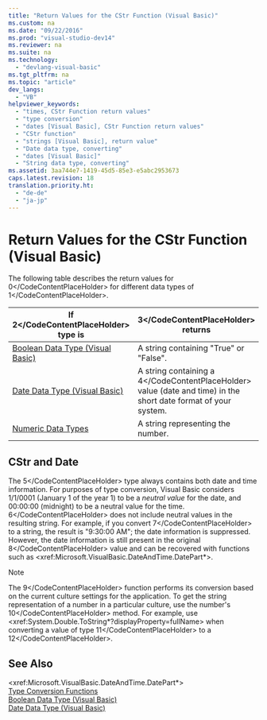 ```yaml
---
title: "Return Values for the CStr Function (Visual Basic)"
ms.custom: na
ms.date: "09/22/2016"
ms.prod: "visual-studio-dev14"
ms.reviewer: na
ms.suite: na
ms.technology: 
  - "devlang-visual-basic"
ms.tgt_pltfrm: na
ms.topic: "article"
dev_langs: 
  - "VB"
helpviewer_keywords: 
  - "times, CStr Function return values"
  - "type conversion"
  - "dates [Visual Basic], CStr Function return values"
  - "CStr function"
  - "strings [Visual Basic], return value"
  - "Date data type, converting"
  - "dates [Visual Basic]"
  - "String data type, converting"
ms.assetid: 3aa744e7-1419-45d5-85e3-e5abc2953673
caps.latest.revision: 18
translation.priority.ht: 
  - "de-de"
  - "ja-jp"
---
```

# Return Values for the CStr Function (Visual Basic)
The following table describes the return values for <CodeContentPlaceHolder>0\</CodeContentPlaceHolder> for different data types of <CodeContentPlaceHolder>1\</CodeContentPlaceHolder>.  
  
|If <CodeContentPlaceHolder>2\</CodeContentPlaceHolder> type is|<CodeContentPlaceHolder>3\</CodeContentPlaceHolder> returns|  
|-----------------------------|--------------------|  
|[Boolean Data Type (Visual Basic)](../vs140/boolean-data-type--visual-basic-.md)|A string containing "True" or "False".|  
|[Date Data Type (Visual Basic)](../vs140/date-data-type--visual-basic-.md)|A string containing a <CodeContentPlaceHolder>4\</CodeContentPlaceHolder> value (date and time) in the short date format of your system.|  
|[Numeric Data Types](../vs140/numeric-data-types--visual-basic-.md)|A string representing the number.|  
  
## CStr and Date  
 The <CodeContentPlaceHolder>5\</CodeContentPlaceHolder> type always contains both date and time information. For purposes of type conversion, Visual Basic considers 1/1/0001 (January 1 of the year 1) to be a *neutral value* for the date, and 00:00:00 (midnight) to be a neutral value for the time. <CodeContentPlaceHolder>6\</CodeContentPlaceHolder> does not include neutral values in the resulting string. For example, if you convert <CodeContentPlaceHolder>7\</CodeContentPlaceHolder> to a string, the result is "9:30:00 AM"; the date information is suppressed. However, the date information is still present in the original <CodeContentPlaceHolder>8\</CodeContentPlaceHolder> value and can be recovered with functions such as \<xref:Microsoft.VisualBasic.DateAndTime.DatePart*>.  
  
> [!NOTE]
>  The <CodeContentPlaceHolder>9\</CodeContentPlaceHolder> function performs its conversion based on the current culture settings for the application. To get the string representation of a number in a particular culture, use the number's <CodeContentPlaceHolder>10\</CodeContentPlaceHolder> method. For example, use \<xref:System.Double.ToString*?displayProperty=fullName> when converting a value of type <CodeContentPlaceHolder>11\</CodeContentPlaceHolder> to a <CodeContentPlaceHolder>12\</CodeContentPlaceHolder>.  
  
## See Also  
 \<xref:Microsoft.VisualBasic.DateAndTime.DatePart*>   
 [Type Conversion Functions](../vs140/type-conversion-functions--visual-basic-.md)   
 [Boolean Data Type (Visual Basic)](../vs140/boolean-data-type--visual-basic-.md)   
 [Date Data Type (Visual Basic)](../vs140/date-data-type--visual-basic-.md)